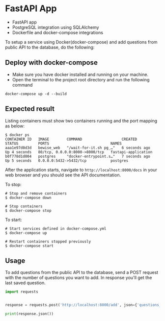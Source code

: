 # FastAPI App

* FastAPI app
* PostgreSQL integration using SQLAlchemy
* Dockerfile and docker-compose integrations


To setup a service using Docker(docker-compose) and add questions from public API to the database, do the following:

## Deploy with docker-compose

* Make sure you have docker installed and running on your machine. 
* Open the terminal to the project root directory and run the following command 

```shell
docker-compose up -d --build
```

## Expected result

Listing containers must show two containers running and the port mapping as below:


```
$ docker ps
CONTAINER ID   IMAGE        COMMAND                  CREATED         STATUS         PORTS                            NAMES
aaa1e97d0d3d   bewise_web   "/wait-for-it.sh pg_…"   6 seconds ago   Up 4 seconds   80/tcp, 0.0.0.0:8000->8000/tcp   fastapi-application
b0f778d1d004   postgres     "docker-entrypoint.s…"   7 seconds ago   Up 5 seconds   0.0.0.0:5432->5432/tcp           postgres
```
After the application starts, navigate to `http://localhost:8000/docs` in your web browser and you should see the API documentation.

To stop:
```
# Stop and remove containers
$ docker-compose down

# Stop containers
$ docker-compose stop
```
To start:
```
# Start services defined in docker-compose.yml
$ docker-compose up

# Restart containers stopped previously
$ docker-compose start
```



## Usage

To add questions from the public API to the database, send a POST request with the number of questions you want to add. In response you'll get the last saved question.

```python
import requests


response = requests.post('http://localhost:8000/add', json={'questions_num': 3})

print(response.json())

```
